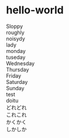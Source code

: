 # hello-world

Sloppy  
roughly  
noisydy  
lady  
monday  
tuseday  
Wednesday  
Thursday  
Friday  
Saturday  
Sunday  
test  
doitu  
どれどれ  
これこれ  
かくかく  
しかしか  
